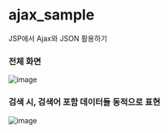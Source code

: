 # ajax_sample
JSP에서 Ajax와 JSON 활용하기

### 전체 화면
![image](https://user-images.githubusercontent.com/63999784/124295411-c4997980-db93-11eb-9c00-691d2aca0d88.png)


### 검색 시, 검색어 포함 데이터들 동적으로 표현

![image](https://user-images.githubusercontent.com/63999784/124295647-0e825f80-db94-11eb-9066-03cecf49fecf.png)

